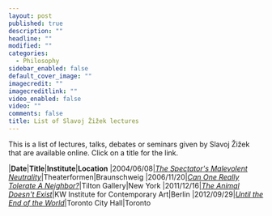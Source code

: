 ```yaml
---
layout: post
published: true
description: ""
headline: ""
modified: ""
categories: 
  - Philosophy
sidebar_enabled: false
default_cover_image: ""
imagecredit: ""
imagecreditlink: ""
video_enabled: false
video: ""
comments: false
title: List of Slavoj Žižek lectures
---
```







This is a list of lectures, talks, debates or seminars given by Slavoj Žižek that are available online. Click on a title for the link.

|__Date__|__Title__|__Institute__|__Location__
|2004/06/08|_[The Spectator's Malevolent Neutrality](https://youtu.be/4QhRxhzVU7Y)_|Theaterformen|Braunschweig
|2006/11/20|_[Can One Really Tolerate A Neighbor?](https://youtu.be/UnT6ykrKLzY)_|Tilton Gallery|New York
|2011/12/16|_[The Animal Doesn't Exist](https://youtu.be/EWLA3dseHQg)_|KW Institute for Contemporary Art|Berlin
|2012/09/29|_[Until the End of the World](http://podbay.fm/show/129166905/e/1365827400)_|Toronto City Hall|Toronto
